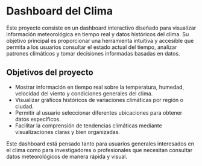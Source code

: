 
# Dashboard del Clima

Este proyecto consiste en un dashboard interactivo diseñado para visualizar información meteorológica en tiempo real y datos históricos del clima. Su objetivo principal es proporcionar una herramienta intuitiva y accesible que permita a los usuarios consultar el estado actual del tiempo, analizar patrones climáticos y tomar decisiones informadas basadas en datos.

## Objetivos del proyecto

- Mostrar información en tiempo real sobre la temperatura, humedad, velocidad del viento y condiciones generales del clima.
- Visualizar gráficos históricos de variaciones climáticas por región o ciudad.
- Permitir al usuario seleccionar diferentes ubicaciones para obtener datos específicos.
- Facilitar la comprensión de tendencias climáticas mediante visualizaciones claras y bien organizadas.

Este dashboard está pensado tanto para usuarios generales interesados en el clima como para investigadores o profesionales que necesitan consultar datos meteorológicos de manera rápida y visual.

